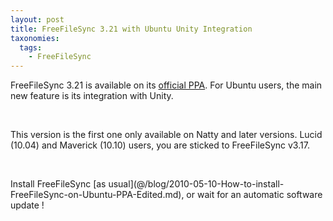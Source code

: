 ```yaml
---
layout: post
title: FreeFileSync 3.21 with Ubuntu Unity Integration
taxonomies: 
  tags: 
    - FreeFileSync
---
```

<p>FreeFileSync 3.21 is available on its <a href="https://launchpad.net/%7Efreefilesync/+archive/ffs">official PPA</a>. For Ubuntu users, the main new feature is its integration with Unity.</p> <br />
<p>This version is the first one only available on Natty and later versions. Lucid (10.04) and Maverick (10.10) users, you are sticked to FreeFileSync v3.17.</p> <br />
<p>Install FreeFileSync [as usual](@/blog/2010-05-10-How-to-install-FreeFileSync-on-Ubuntu-PPA-Edited.md), or wait for an automatic software update !</p>
